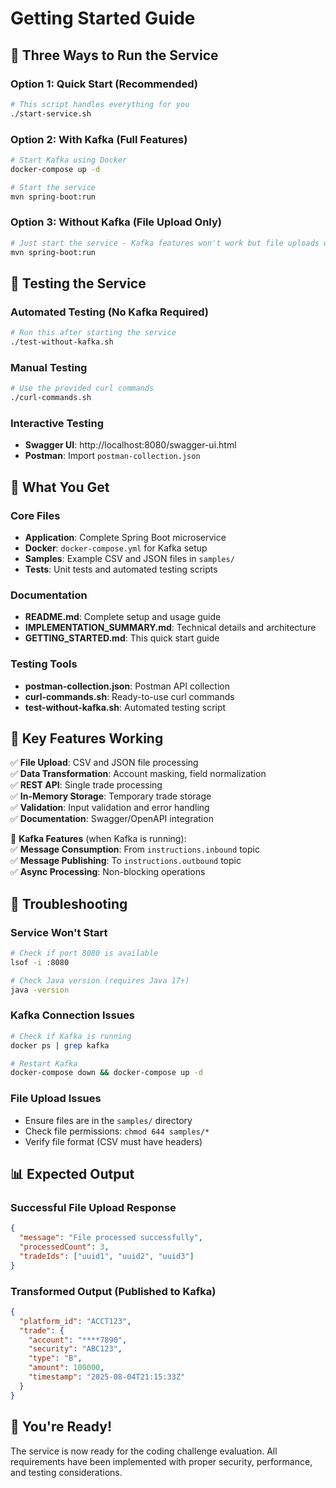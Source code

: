 # Getting Started Guide

## 🚀 Three Ways to Run the Service

### Option 1: Quick Start (Recommended)
```bash
# This script handles everything for you
./start-service.sh
```

### Option 2: With Kafka (Full Features)
```bash
# Start Kafka using Docker
docker-compose up -d

# Start the service
mvn spring-boot:run
```

### Option 3: Without Kafka (File Upload Only)
```bash
# Just start the service - Kafka features won't work but file uploads will
mvn spring-boot:run
```

## 🧪 Testing the Service

### Automated Testing (No Kafka Required)
```bash
# Run this after starting the service
./test-without-kafka.sh
```

### Manual Testing
```bash
# Use the provided curl commands
./curl-commands.sh
```

### Interactive Testing
- **Swagger UI**: http://localhost:8080/swagger-ui.html
- **Postman**: Import `postman-collection.json`

## 📁 What You Get

### Core Files
- **Application**: Complete Spring Boot microservice
- **Docker**: `docker-compose.yml` for Kafka setup
- **Samples**: Example CSV and JSON files in `samples/`
- **Tests**: Unit tests and automated testing scripts

### Documentation
- **README.md**: Complete setup and usage guide
- **IMPLEMENTATION_SUMMARY.md**: Technical details and architecture
- **GETTING_STARTED.md**: This quick start guide

### Testing Tools
- **postman-collection.json**: Postman API collection
- **curl-commands.sh**: Ready-to-use curl commands
- **test-without-kafka.sh**: Automated testing script

## 🎯 Key Features Working

✅ **File Upload**: CSV and JSON file processing  
✅ **Data Transformation**: Account masking, field normalization  
✅ **REST API**: Single trade processing  
✅ **In-Memory Storage**: Temporary trade storage  
✅ **Validation**: Input validation and error handling  
✅ **Documentation**: Swagger/OpenAPI integration  

🔄 **Kafka Features** (when Kafka is running):  
✅ **Message Consumption**: From `instructions.inbound` topic  
✅ **Message Publishing**: To `instructions.outbound` topic  
✅ **Async Processing**: Non-blocking operations  

## 🔧 Troubleshooting

### Service Won't Start
```bash
# Check if port 8080 is available
lsof -i :8080

# Check Java version (requires Java 17+)
java -version
```

### Kafka Connection Issues
```bash
# Check if Kafka is running
docker ps | grep kafka

# Restart Kafka
docker-compose down && docker-compose up -d
```

### File Upload Issues
- Ensure files are in the `samples/` directory
- Check file permissions: `chmod 644 samples/*`
- Verify file format (CSV must have headers)

## 📊 Expected Output

### Successful File Upload Response
```json
{
  "message": "File processed successfully",
  "processedCount": 3,
  "tradeIds": ["uuid1", "uuid2", "uuid3"]
}
```

### Transformed Output (Published to Kafka)
```json
{
  "platform_id": "ACCT123",
  "trade": {
    "account": "****7890",
    "security": "ABC123",
    "type": "B",
    "amount": 100000,
    "timestamp": "2025-08-04T21:15:33Z"
  }
}
```

## 🎉 You're Ready!

The service is now ready for the coding challenge evaluation. All requirements have been implemented with proper security, performance, and testing considerations.